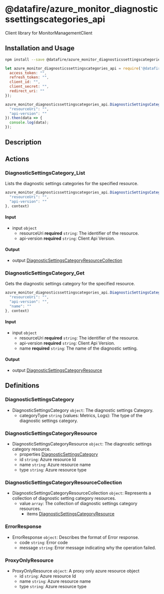 # @datafire/azure_monitor_diagnosticssettingscategories_api

Client library for MonitorManagementClient

## Installation and Usage
```bash
npm install --save @datafire/azure_monitor_diagnosticssettingscategories_api
```
```js
let azure_monitor_diagnosticssettingscategories_api = require('@datafire/azure_monitor_diagnosticssettingscategories_api').create({
  access_token: "",
  refresh_token: "",
  client_id: "",
  client_secret: "",
  redirect_uri: ""
});

azure_monitor_diagnosticssettingscategories_api.DiagnosticSettingsCategory_List({
  "resourceUri": "",
  "api-version": ""
}).then(data => {
  console.log(data);
});
```

## Description



## Actions

### DiagnosticSettingsCategory_List
Lists the diagnostic settings categories for the specified resource.


```js
azure_monitor_diagnosticssettingscategories_api.DiagnosticSettingsCategory_List({
  "resourceUri": "",
  "api-version": ""
}, context)
```

#### Input
* input `object`
  * resourceUri **required** `string`: The identifier of the resource.
  * api-version **required** `string`: Client Api Version.

#### Output
* output [DiagnosticSettingsCategoryResourceCollection](#diagnosticsettingscategoryresourcecollection)

### DiagnosticSettingsCategory_Get
Gets the diagnostic settings category for the specified resource.


```js
azure_monitor_diagnosticssettingscategories_api.DiagnosticSettingsCategory_Get({
  "resourceUri": "",
  "api-version": "",
  "name": ""
}, context)
```

#### Input
* input `object`
  * resourceUri **required** `string`: The identifier of the resource.
  * api-version **required** `string`: Client Api Version.
  * name **required** `string`: The name of the diagnostic setting.

#### Output
* output [DiagnosticSettingsCategoryResource](#diagnosticsettingscategoryresource)



## Definitions

### DiagnosticSettingsCategory
* DiagnosticSettingsCategory `object`: The diagnostic settings Category.
  * categoryType `string` (values: Metrics, Logs): The type of the diagnostic settings category.

### DiagnosticSettingsCategoryResource
* DiagnosticSettingsCategoryResource `object`: The diagnostic settings category resource.
  * properties [DiagnosticSettingsCategory](#diagnosticsettingscategory)
  * id `string`: Azure resource Id
  * name `string`: Azure resource name
  * type `string`: Azure resource type

### DiagnosticSettingsCategoryResourceCollection
* DiagnosticSettingsCategoryResourceCollection `object`: Represents a collection of diagnostic setting category resources.
  * value `array`: The collection of diagnostic settings category resources.
    * items [DiagnosticSettingsCategoryResource](#diagnosticsettingscategoryresource)

### ErrorResponse
* ErrorResponse `object`: Describes the format of Error response.
  * code `string`: Error code
  * message `string`: Error message indicating why the operation failed.

### ProxyOnlyResource
* ProxyOnlyResource `object`: A proxy only azure resource object
  * id `string`: Azure resource Id
  * name `string`: Azure resource name
  * type `string`: Azure resource type


